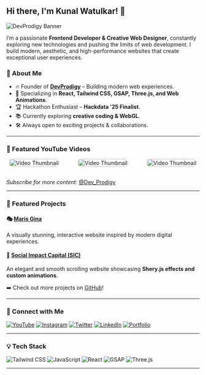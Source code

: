## Hi there, I'm Kunal Watulkar! 👋

![DevProdigy Banner](https://media.licdn.com/dms/image/v2/D5616AQFR1D-rRL_A1A/profile-displaybackgroundimage-shrink_350_1400/profile-displaybackgroundimage-shrink_350_1400/0/1735539051939?e=1746662400&v=beta&t=51e-0xuRkTtodxqHnFd54RHKPYL0_kvyF6Uj-sy-aWY)

I’m a passionate **Frontend Developer & Creative Web Designer**, constantly exploring new technologies and pushing the limits of web development. I build modern, aesthetic, and high-performance websites that create exceptional user experiences.

### 🚀 About Me

- 🔥 Founder of **[DevProdigy](https://devprodigy.in/)** – Building modern web experiences.
- 🎨 Specializing in **React, Tailwind CSS, GSAP, Three.js, and Web Animations**.
- 🏆 Hackathon Enthusiast – **Hackdata '25 Finalist**.
- 📚 Currently exploring **creative coding & WebGL**.
- 🛠️ Always open to exciting projects & collaborations.

---

### 🎥 Featured YouTube Videos

<div style="display: flex; flex-wrap: wrap; justify-content: center; gap: 5vw; align-items: center; width: 100%;">
  <a href="https://youtu.be/KgRlPvsik6c" target="_blank">
    <img src="https://i.pinimg.com/736x/72/08/07/72080727326771835cd1766cd74e77a9.jpg" alt="Video Thumbnail" style="width: 100%; max-width: 300px; border-radius: 8px;">
  </a>
  <a href="https://youtu.be/rc3HBcgsU8k" target="_blank">
    <img src="https://i.pinimg.com/736x/43/22/3e/43223eb4cc855a3daeaef91934597f62.jpg" alt="Video Thumbnail" style="width: 100%; max-width: 300px; border-radius: 8px;">
  </a>
  <a href="https://youtu.be/CXsLXH0ObUI" target="_blank">
    <img src="https://i.pinimg.com/736x/d3/58/03/d35803011c04d24db234622528578da9.jpg" alt="Video Thumbnail" style="width: 100%; max-width: 300px; border-radius: 8px;">
  </a>
</div>

<br>

_Subscribe for more content:_ [@Dev_Prodigy](https://www.youtube.com/@Dev_Prodigy)

---

### 🌟 Featured Projects

#### 🎭 [Maris Gina](https://maris-gina.vercel.app/)

A visually stunning, interactive website inspired by modern digital experiences.

#### 🚀 [Social Impact Capital (SIC)](https://sic-jade.vercel.app/)

An elegant and smooth scrolling website showcasing **Shery.js effects and custom animations**.

➡️ Check out more projects on [GitHub](https://github.com/Devprodigyy)!

---

### 📲 Connect with Me

[![YouTube](https://img.shields.io/badge/YouTube-%23FF0000.svg?style=for-the-badge&logo=YouTube&logoColor=white)](https://www.youtube.com/@Dev_Prodigy)
[![Instagram](https://img.shields.io/badge/Instagram-%23E4405F.svg?style=for-the-badge&logo=Instagram&logoColor=white)](https://www.instagram.com/devprodigy__/)
[![Twitter](https://img.shields.io/badge/Twitter-%231DA1F2.svg?style=for-the-badge&logo=Twitter&logoColor=white)](https://twitter.com/devprodigy__)
[![LinkedIn](https://img.shields.io/badge/LinkedIn-%230077B5.svg?style=for-the-badge&logo=LinkedIn&logoColor=white)](https://www.linkedin.com/in/devprodigy/)
[![Portfolio](https://img.shields.io/badge/Portfolio-%23000000.svg?style=for-the-badge&logo=firefox&logoColor=white)](https://devprodigy.in/)

---

### 💡 Tech Stack

![Tailwind CSS](https://img.shields.io/badge/TailwindCSS-%2338B2AC.svg?style=for-the-badge&logo=tailwind-css&logoColor=white)
![JavaScript](https://img.shields.io/badge/JavaScript-%23F7DF1E.svg?style=for-the-badge&logo=JavaScript&logoColor=black)
![React](https://img.shields.io/badge/React-%2361DAFB.svg?style=for-the-badge&logo=React&logoColor=black)
![GSAP](https://img.shields.io/badge/GSAP-%2388CE02.svg?style=for-the-badge&logo=greensock&logoColor=black)
![Three.js](https://img.shields.io/badge/Three.js-%23000000.svg?style=for-the-badge&logo=three.js&logoColor=white)

---
